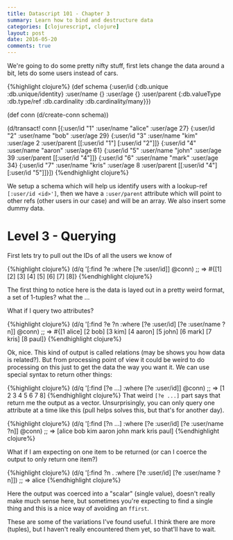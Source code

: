 ```yaml
---
title: Datascript 101 - Chapter 3
summary: Learn how to bind and destructure data
categories: [clojurescript, clojure]
layout: post
date: 2016-05-20
comments: true
---
```


We're going to do some pretty nifty stuff, first lets change the data around
a bit, lets do some users instead of cars.


{%highlight clojure%}
(def schema {:user/id {:db.unique :db.unique/identity}
             :user/name {}
             :user/age {}
             :user/parent {:db.valueType :db.type/ref
                           :db.cardinality :db.cardinality/many}})

(def conn (d/create-conn schema))

(d/transact! conn
             [{:user/id "1"
               :user/name "alice"
               :user/age 27}
              {:user/id "2"
               :user/name "bob"
               :user/age 29}
              {:user/id "3"
               :user/name "kim"
               :user/age 2
               :user/parent [[:user/id "1"]
                             [:user/id "2"]]}
              {:user/id "4"
               :user/name "aaron"
               :user/age 61}
              {:user/id "5"
               :user/name "john"
               :user/age 39
               :user/parent [[:user/id "4"]]}
              {:user/id "6"
               :user/name "mark"
               :user/age 34}
              {:user/id "7"
               :user/name "kris"
               :user/age 8
               :user/parent [[:user/id "4"]
                             [:user/id "5"]]}])
{%endhighlight clojure%}

We setup a schema which will help us identify users with a lookup-ref `[:user/id <id>']`, then we have a `:user/parent` attribute which will point to other refs (other users in our case) and will be an array.  We also insert some dummy data.

# Level 3 - Querying

First lets try to pull out the IDs of all the users we know of

{%highlight clojure%}
(d/q '[:find ?e
       :where [?e :user/id]]
     @conn)
;; => #{[1] [2] [3] [4] [5] [6] [7] [8]}
{%endhighlight clojure%}

The first thing to notice here is the data is layed out in a pretty weird format, a set of 1-tuples? what the ...

What if I query two attributes?

{%highlight clojure%}
(d/q '[:find ?e ?n
       :where
       [?e :user/id]
       [?e :user/name ?n]]
     @conn)
;; => #{[1 alice] [2 bob] [3 kim] [4 aaron] [5 john] [6 mark] [7 kris] [8 paul]}
{%endhighlight clojure%}

Ok, nice.  This kind of output is called relations (may be shows you how data is related?).  But from processing point of view it could be weird to do processing on this just to get the data the way you want it.  We can use special syntax to return other things:

{%highlight clojure%}
(d/q '[:find [?e ...]
       :where
       [?e :user/id]]
     @conn)
;; => [1 2 3 4 5 6 7 8]
{%endhighlight clojure%}
That weird `[?e ...]` part says that return me the output as a vector.  Unsurprisingly, you can only query one attribute at a time like this (pull helps solves this, but that's for another day).

{%highlight clojure%}
(d/q '[:find [?n ...]
       :where
       [?e :user/id]
       [?e :user/name ?n]]
     @conn)
;; => [alice bob kim aaron john mark kris paul]
{%endhighlight clojure%}

What if I am expecting on one item to be returned (or can I coerce the output to only return one item?)

{%highlight clojure%}
(d/q '[:find ?n .
        :where
        [?e :user/id]
        [?e :user/name ?n]])
;; => alice
{%endhighlight clojure%}

Here the output was coerced into a "scalar" (single value), doesn't really make much sense here, but sometimes you're expecting to find a single thing and this is a nice way of avoiding an `ffirst`.

These are some of the variations I've found useful.  I think there are more (tuples), but I haven't really encountered them yet, so that'll have to wait.

